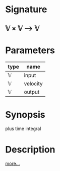# Signature
## 𝕍 × 𝕍 ⟶ 𝕍

# Parameters

| type | name |
|------|------|
|𝕍|input|
|𝕍|velocity|
|𝕍|output|

# Synopsis
plus time integral

# Description

[more...](https://en.wikipedia.org/wiki/Velocity)